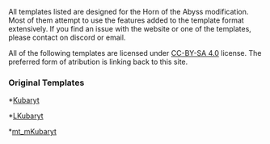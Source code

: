 All templates listed are designed for the Horn of the Abyss modification. Most of them attempt to use the features added to the template format extensively. If you find an issue with the website or one of the templates, please contact on discord or email.

All of the following templates are licensed under [CC-BY-SA 4.0](https://github.com/Kubaryt/Kubaryt/blob/HotA-templates/license.md) license. The preferred form of atribution is linking back to this site.

### Original Templates

*[Kubaryt](https://github.com/Kubaryt/Kubaryt/blob/HotA-templates/templates/Kubaryt)

*[LKubaryt](https://github.com/Kubaryt/Kubaryt/tree/HotA-templates/templates/LKubaryt)

*[mt_mKubaryt](https://github.com/Kubaryt/Kubaryt/tree/HotA-templates/templates/mt_mKubaryt)
